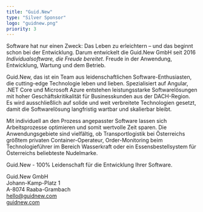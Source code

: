 ```yaml
---
title: "Guid.New"
type: "Silver Sponsor"
logo: "guidnew.png"
priority: 3
---
```


Software hat nur einen Zweck: Das Leben zu erleichtern – und das beginnt schon bei der Entwicklung. Darum entwickelt die Guid.New GmbH seit 2016 _Individualsoftware, die Freude bereitet_. Freude in der Anwendung, Entwicklung, Wartung und dem Betrieb. 

Guid.New, das ist ein Team aus leidenschaftlichen Software-Enthusiasten, die cutting-edge Technologie leben und lieben. Spezialisiert auf Angular, .NET Core und Microsoft Azure entstehen leistungsstarke Softwarelösungen mit hoher Geschäftskritikalität für Businesskunden aus der DACH-Region. Es wird ausschließlich auf solide und weit verbreitete Technologien gesetzt, damit die Softwarelösung langfristig wartbar und skalierbar bleibt.

Mit individuell an den Prozess angepasster Software lassen sich Arbeitsprozesse optimieren und somit wertvolle Zeit sparen. Die Anwendungsgebiete sind vielfältig, ob Transportlogistik bei Österreichs größtem privaten Container-Operateur, Order-Monitoring beim Technologieführer im Bereich Wasserkraft oder ein Essensbestellsystem für Österreichs beliebteste Nudelmarke.

Guid.New - 100% Leidenschaft für die Entwicklung Ihrer Software.

Guid.New GmbH  
Johann-Kamp-Platz 1  
A-8074 Raaba-Grambach  
[hello@guidnew.com](mailto:hello@guidnew.com)  
[guidnew.com](https://guidnew.com/?utm_source=globalazure&utm_medium=sponsorship&utm_campaign=traffic)